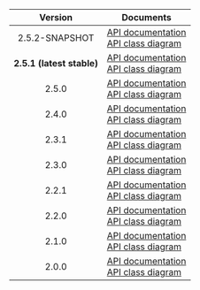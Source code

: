 | Version | Documents |
|:---:|---|
| 2.5.2-SNAPSHOT | [API documentation](2.5.2-SNAPSHOT)<br>[API class diagram](2.5.2-SNAPSHOT/api_class_diagram.svg) |
| **2.5.1 (latest stable)** | [API documentation](latest-stable)<br>[API class diagram](2.5.1/api_class_diagram.svg) |
| 2.5.0 | [API documentation](2.5.0)<br>[API class diagram](2.5.0/api_class_diagram.svg) |
| 2.4.0 | [API documentation](2.4.0)<br>[API class diagram](2.4.0/api_class_diagram.svg) |
| 2.3.1 | [API documentation](2.3.1)<br>[API class diagram](2.3.1/api_class_diagram.svg) |
| 2.3.0 | [API documentation](2.3.0)<br>[API class diagram](2.3.0/api_class_diagram.svg) |
| 2.2.1 | [API documentation](2.2.1)<br>[API class diagram](2.2.1/api_class_diagram.svg) |
| 2.2.0 | [API documentation](2.2.0)<br>[API class diagram](2.2.0/api_class_diagram.svg) |
| 2.1.0 | [API documentation](2.1.0)<br>[API class diagram](2.1.0/api_class_diagram.svg) |
| 2.0.0 | [API documentation](2.0.0)<br>[API class diagram](2.0.0/api_class_diagram.svg) |
